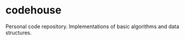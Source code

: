 codehouse
=========

Personal code repository. Implementations of basic algorithms and data structures.